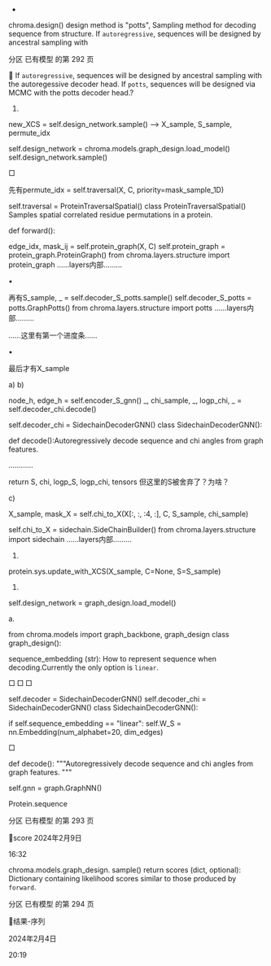 

-

chroma.design()
design method is "potts",
Sampling method for decoding sequence from structure.
                If `autoregressive`, sequences will be designed by ancestral sampling with



分区 已有模型 的第 292 页

                If `autoregressive`, sequences will be designed by ancestral sampling with
                the autoregessive decoder head. If `potts`, sequences will be designed
                via MCMC with the potts decoder head.?

1.

new_XCS = self.design_network.sample() --> X_sample, S_sample, permute_idx

self.design_network = chroma.models.graph_design.load_model()
self.design_network.sample()

□

先有permute_idx = self.traversal(X, C, priority=mask_sample_1D)

self.traversal = ProteinTraversalSpatial()
class ProteinTraversalSpatial() Samples spatial correlated residue permutations in a protein.

def forward():

edge_idx, mask_ij = self.protein_graph(X, C)
self.protein_graph = protein_graph.ProteinGraph()
from chroma.layers.structure import protein_graph
……layers内部………

▪

再有S_sample, _ = self.decoder_S_potts.sample()
self.decoder_S_potts = potts.GraphPotts()
from chroma.layers.structure import potts
……layers内部………

……这里有第一个进度条……

▪

最后才有X_sample

a)
b)

node_h, edge_h = self.encoder_S_gnn()
_, chi_sample, _, logp_chi, _ = self.decoder_chi.decode()

self.decoder_chi = SidechainDecoderGNN()
class SidechainDecoderGNN():

def decode():Autoregressively decode sequence and chi angles from graph features.

…………

return S, chi, logp_S, logp_chi, tensors 但这里的S被舍弃了？为啥？

c)

X_sample, mask_X = self.chi_to_X(X[:, :, :4, :], C, S_sample, chi_sample)

self.chi_to_X = sidechain.SideChainBuilder()
from chroma.layers.structure import sidechain
……layers内部………

1.

protein.sys.update_with_XCS(X_sample, C=None, S=S_sample)

1.

self.design_network = graph_design.load_model()

a.

from chroma.models import graph_backbone, graph_design
class graph_design():

sequence_embedding (str): How to represent sequence when decoding.Currently the only option is `linear`.

□
□
□

self.decoder = SidechainDecoderGNN()
self.decoder_chi = SidechainDecoderGNN()
class SidechainDecoderGNN():

if self.sequence_embedding == "linear":
            self.W_S = nn.Embedding(num_alphabet=20, dim_edges)

□

def decode(): """Autoregressively decode sequence and chi angles from graph features. """

self.gnn = graph.GraphNN()

Protein.sequence

分区 已有模型 的第 293 页

score
2024年2月9日

16:32

chroma.models.graph_design. sample()
return scores (dict, optional): Dictionary containing likelihood scores
                similar to those produced by `forward`.

分区 已有模型 的第 294 页

结果-序列

2024年2月4日

20:19